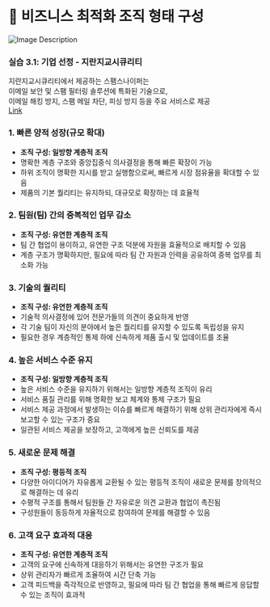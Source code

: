 # 👥 비즈니스 최적화 조직 형태 구성
![Image Description](https://github.com/angrybird24/KiwonTech_Team/blob/main/%EC%A7%81%EB%AC%B4%EC%8B%AC%ED%99%94%EA%B5%90%EC%9C%A1/%EC%A0%84%EB%9E%B5%EA%B8%B0%ED%9A%8D%EC%8B%A4%EC%8A%B5/images/%E1%84%80%E1%85%A8%E1%84%8E%E1%85%B3%E1%86%BC%E1%84%8C%E1%85%A5%E1%86%A8%E1%84%8C%E1%85%A9%E1%84%8C%E1%85%B5%E1%86%A8.png?raw=true)

### 실습 3.1: 기업 선정 - 지란지교시큐리티
지란지교시큐리티에서 제공하는 스팸스나이퍼는  
이메일 보안 및 스팸 필터링 솔루션에 특화된 기술으로,  
이메일 해킹 방지, 스팸 메일 차단, 피싱 방지 등을 주요 서비스로 제공  
[Link](https://www.jiransecurity.com/products/spamsniper)

### 1. 빠른 양적 성장(규모 확대)
* __조직 구성: 일방향 계층적 조직__
* 명확한 계층 구조와 중앙집중식 의사결정을 통해 빠른 확장이 가능
* 하위 조직이 명확한 지시를 받고 실행함으로써, 빠르게 시장 점유율을 확대할 수 있음
* 제품의 기본 퀄리티는 유지하되, 대규모로 확장하는 데 효율적

### 2. 팀원(팀) 간의 중복적인 업무 감소
* __조직 구성: 유연한 계층적 조직__
* 팀 간 협업이 용이하고, 유연한 구조 덕분에 자원을 효율적으로 배치할 수 있음
* 계층 구조가 명확하지만, 필요에 따라 팀 간 자원과 인력을 공유하여 중복 업무를 최소화 가능

### 3. 기술의 퀄리티
* __조직 구성: 유연한 계층적 조직__
* 기술적 의사결정에 있어 전문가들의 의견이 중요하게 반영
* 각 기술 팀이 자신의 분야에서 높은 퀄리티를 유지할 수 있도록 독립성을 유지
* 필요한 경우 계층적인 통제 하에 신속하게 제품 출시 및 업데이트를 조율

### 4. 높은 서비스 수준 유지
* __조직 구성: 일방향 계층적 조직__
* 높은 서비스 수준을 유지하기 위해서는 일방향 계층적 조직이 유리
* 서비스 품질 관리를 위해 명확한 보고 체계와 통제 구조가 필요
* 서비스 제공 과정에서 발생하는 이슈를 빠르게 해결하기 위해 상위 관리자에게 즉시 보고할 수 있는 구조가 중요
* 일관된 서비스 제공을 보장하고, 고객에게 높은 신뢰도를 제공

### 5. 새로운 문제 해결
* __조직 구성: 평등적 조직__
* 다양한 아이디어가 자유롭게 교환될 수 있는 평등적 조직이 새로운 문제를 창의적으로 해결하는 데 유리
* 수평적 구조를 통해서 팀원들 간 자유로운 의견 교환과 협업이 촉진됨
* 구성원들이 동등하게 자율적으로 참여하여 문제를 해결할 수 있음

### 6. 고객 요구 효과적 대응
* __조직 구성: 유연한 계층적 조직__
* 고객의 요구에 신속하게 대응하기 위해서는 유연한 구조가 필요
* 상위 관리자가 빠르게 조율하여 시간 단축 가능
* 고객 피드백을 즉각적으로 반영하고, 필요에 따라 팀 간 협업을 통해 빠르게 응답할 수 있는 조직이 효과적
